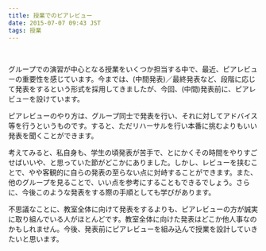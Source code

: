 ```yaml
---
title: 授業でのピアレビュー
date: 2015-07-07 09:43 JST
tags: 授業
---
```


<br/>

グループでの演習が中心となる授業をいくつか担当する中で、最近、ピアレビューの重要性を感じています。今までは、(中間発表)／最終発表など、段階に応じて発表をするという形式を採用してきましたが、今回、(中間)発表前に、ピアレビューを設けています。

ピアレビューのやり方は、グループ同士で発表を行い、それに対してアドバイス等を行うというものです。すると、ただリハーサルを行い本番に挑むよりもいい発表を聞くことができます。

考えてみると、私自身も、学生の頃発表が苦手で、とにかくその時間をやりすごせばいいや、と思っていた節がどこかにありました。しかし、レビューを挟むことで、やや客観的に自らの発表の至らない点に対峙することができます。また、他のグループを見ることで、いい点を参考にすることもできるでしょう。さらに、今後このような発表をする際の手順としても学びがあります。

不思議なことに、教室全体に向けて発表をするよりも、ピアレビューの方が誠実に取り組んでいる人がほとんどです。教室全体に向けた発表はどこか他人事なのかもしれません。今後、発表前にピアレビューを組み込んで授業を設計していきたいと思います。

<br/>